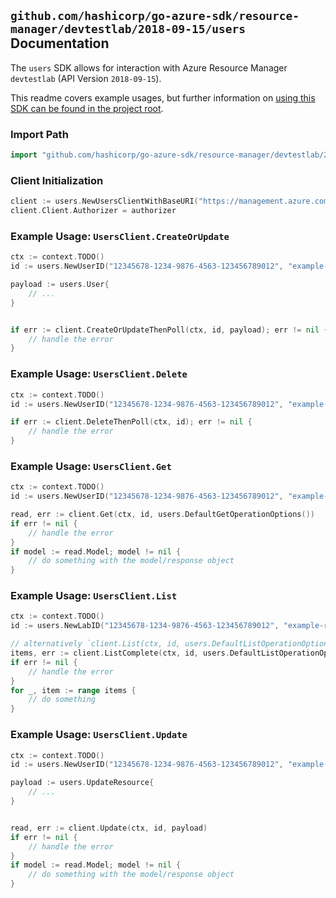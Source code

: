 
## `github.com/hashicorp/go-azure-sdk/resource-manager/devtestlab/2018-09-15/users` Documentation

The `users` SDK allows for interaction with Azure Resource Manager `devtestlab` (API Version `2018-09-15`).

This readme covers example usages, but further information on [using this SDK can be found in the project root](https://github.com/hashicorp/go-azure-sdk/tree/main/docs).

### Import Path

```go
import "github.com/hashicorp/go-azure-sdk/resource-manager/devtestlab/2018-09-15/users"
```


### Client Initialization

```go
client := users.NewUsersClientWithBaseURI("https://management.azure.com")
client.Client.Authorizer = authorizer
```


### Example Usage: `UsersClient.CreateOrUpdate`

```go
ctx := context.TODO()
id := users.NewUserID("12345678-1234-9876-4563-123456789012", "example-resource-group", "labName", "name")

payload := users.User{
	// ...
}


if err := client.CreateOrUpdateThenPoll(ctx, id, payload); err != nil {
	// handle the error
}
```


### Example Usage: `UsersClient.Delete`

```go
ctx := context.TODO()
id := users.NewUserID("12345678-1234-9876-4563-123456789012", "example-resource-group", "labName", "name")

if err := client.DeleteThenPoll(ctx, id); err != nil {
	// handle the error
}
```


### Example Usage: `UsersClient.Get`

```go
ctx := context.TODO()
id := users.NewUserID("12345678-1234-9876-4563-123456789012", "example-resource-group", "labName", "name")

read, err := client.Get(ctx, id, users.DefaultGetOperationOptions())
if err != nil {
	// handle the error
}
if model := read.Model; model != nil {
	// do something with the model/response object
}
```


### Example Usage: `UsersClient.List`

```go
ctx := context.TODO()
id := users.NewLabID("12345678-1234-9876-4563-123456789012", "example-resource-group", "name")

// alternatively `client.List(ctx, id, users.DefaultListOperationOptions())` can be used to do batched pagination
items, err := client.ListComplete(ctx, id, users.DefaultListOperationOptions())
if err != nil {
	// handle the error
}
for _, item := range items {
	// do something
}
```


### Example Usage: `UsersClient.Update`

```go
ctx := context.TODO()
id := users.NewUserID("12345678-1234-9876-4563-123456789012", "example-resource-group", "labName", "name")

payload := users.UpdateResource{
	// ...
}


read, err := client.Update(ctx, id, payload)
if err != nil {
	// handle the error
}
if model := read.Model; model != nil {
	// do something with the model/response object
}
```
